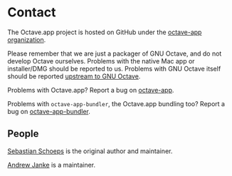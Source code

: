 Contact
==========

The Octave.app project is hosted on GitHub under the [octave-app organization](https://github.com/octave-app).

Please remember that we are just a packager of GNU Octave, and do not develop Octave ourselves. Problems with the native Mac app or installer/DMG should be reported to us. Problems with GNU Octave itself should be reported [upstream to GNU Octave](https://www.gnu.org/software/octave/).

Problems with Octave.app? Report a bug on [octave-app](https://github.com/octave-app/octave-app).

Problems with `octave-app-bundler`, the Octave.app bundling too? Report a bug on [octave-app-bundler](https://github.com/octave-app/octave-app).

## People

[Sebastian Schoeps](https://github.com/schoeps) is the original author and maintainer.

[Andrew Janke](https://apjanke.net) is a maintainer.
